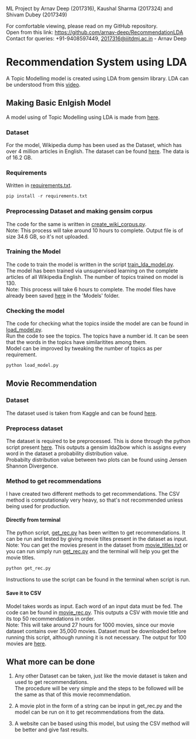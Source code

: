 ML Project by Arnav Deep (2017316), Kaushal Sharma (2017324) and Shivam Dubey (2017349)

For comfortable viewing, please read on my GitHub repository.<br>
Open from this link: https://github.com/arnav-deep/RecommendationLDA<br>
Contact for queries: +91-9408597449, 2017316@iiitdmj.ac.in - Arnav Deep<br>

# Recommendation System using LDA
A Topic Modelling model is created using LDA from gensim library. LDA can be understood from this [video](https://www.youtube.com/watch?v=3mHy4OSyRf0).

## Making Basic Enlgish Model
A model using of Topic Modelling using LDA is made from [here](https://pypi.org/project/gensim/).

### Dataset
For the model, Wikipedia dump has been used as the Dataset, which has over 4 million articles in English. The dataset can be found [here](https://dumps.wikimedia.org/enwiki/latest/enwiki-latest-pages-articles.xml.bz2). The data is of 16.2 GB.

### Requirements
Written in [requirements.txt](https://github.com/arnav-deep/RecommendationLDA/blob/master/requirements.txt).
```python
pip install -r requirements.txt
```

### Preprocessing Dataset and making gensim corpus
The code for the same is written in [create_wiki_corpus.py](https://github.com/arnav-deep/RecommendationLDA/blob/master/create_wiki_corpus.py).<br>
Note: This process will take around 10 hours to complete. Output file is of size 34.6 GB, so it's not uploaded.

### Training the Model
The code to train the model is written in the script [train_lda_model.py](https://github.com/arnav-deep/RecommendationLDA/blob/master/train_lda_model.py).<br>
The model has been trained via unsupervised learning on the complete articles of all Wikipedia English. The number of topics trained on model is 130.<br>
Note: This process will take 6 hours to complete. The model files have already been saved [here](https://github.com/arnav-deep/RecommendationLDA/tree/master/Models) in the 'Models' folder.

### Checking the model
The code for checking what the topics inside the model are can be found in [load_model.py](https://github.com/arnav-deep/RecommendationLDA/blob/master/load_model.py).<br>
Run the code to see the topics. The topics have a number id. It can be seen that the words in the topics have similaritites among them.<br>
Model can be improved by tweaking the number of topics as per requirement.

```python
python load_model.py
```

## Movie Recommendation

### Dataset
The dataset used is taken from Kaggle and can be found [here](https://www.kaggle.com/jrobischon/wikipedia-movie-plots).

### Preprocess dataset
The dataset is required to be preprocessed. This is done through the python script present [here](https://github.com/arnav-deep/RecommendationLDA/blob/master/movie_lda_bow.py). This outputs a gensim lda2bow which is assigns every word in the dataset a probability distribution value.<br>
Probabilty distribution value between two plots can be found using Jensen Shannon Divergence.

### Method to get recommendations
I have created two different methods to get recommendations. The CSV method is computationaly very heavy, so that's not recommended unless being used for production.

#### Directly from terminal
The python script, [get_rec.py](https://github.com/arnav-deep/RecommendationLDA/blob/master/get_rec.py) has been written to get recommendations. It can be run and tested by giving movie tiltes present in the dataset as input.<br>
Note: You can get the movies present in the dataset from [movie_titles.txt](https://github.com/arnav-deep/RecommendationLDA/blob/master/movie_titles.txt) or you can run simply run [get_rec.py](https://github.com/arnav-deep/RecommendationLDA/blob/master/get_rec.py) and the terminal will help you get the movie titles.
```python
python get_rec.py
```
Instructions to use the script can be found in the terminal when script is run.

#### Save it to CSV
Model takes words as input. Each word of an input data must be fed. The code can be found in [movie_rec.py](https://github.com/arnav-deep/RecommendationLDA/blob/master/movie_rec.py). This outputs a CSV with movie title and its top 50 recommendations in order.<br>
Note: This will take around 27 hours for 1000 movies, since our movie dataset contains over 35,000 movies. Dataset must be downloaded before running this script, although running it is not necessary. The output for 100 movies are [here](https://github.com/arnav-deep/RecommendationLDA/blob/master/movie_recommendation_100.csv).

## What more can be done
1. Any other Dataset can be taken, just like the movie dataset is taken and used to get recommendations.<br>
The procedure will be very simple and the steps to be followed will be the same as that of this movie recommendation.<br>

2. A movie plot in the form of a string can be input in get_rec.py and the model can be run on it to get recommendations from the data.<br>

3. A website can be based using this model, but using the CSV method will be better and give fast results.
